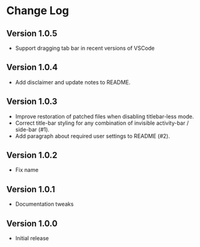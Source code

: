 # Change Log

## Version 1.0.5

- Support dragging tab bar in recent versions of VSCode

## Version 1.0.4

- Add disclaimer and update notes to README.

## Version 1.0.3

- Improve restoration of patched files when disabling titlebar-less mode.
- Correct title-bar styling for any combination of invisible activity-bar /
  side-bar (#1).
- Add paragraph about required user settings to README (#2).

## Version 1.0.2

- Fix name

## Version 1.0.1

- Documentation tweaks

## Version 1.0.0

- Initial release
